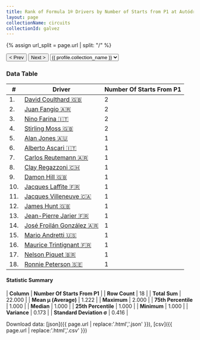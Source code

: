 ```yaml
---
title: Rank of Formula 1® Drivers by Number of Starts from P1 at Autódromo Juan y Oscar Gálvez
layout: page
collectionName: circuits
collectionId: galvez
---
```


{% assign url_split = page.url | split: "/" %}
<div id="collection-navigation">
<button onclick="selector.options[selector.selectedIndex-1].value && (window.location = selector.options[selector.selectedIndex-1].value);">&lt; Prev</button>
<button onclick="selector.options[selector.selectedIndex+1].value && (window.location = selector.options[selector.selectedIndex+1].value);">Next &gt;</button>
<select id="selector" onchange="this.options[this.selectedIndex].value && (window.location = this.options[this.selectedIndex].value);">
  {% for collectionId in site.data[page.collectionName].refs %}
    {% if collectionId == page.collectionId %}
      {% assign selected = "selected" %}
    {% else %}
      {% assign selected = "" %}
    {% endif %}
    {% assign profile = site.data[page.collectionName][collectionId].profile %}
    <option value="/f1/{{ page.collectionName }}/{{ collectionId }}/{{ url_split[4] }}" {{ selected }}>{{ profile.collection_name }}</option>
  {% endfor %}
</select>
</div>

<canvas id="chart" width="400" height="180"></canvas>
<script>
var data = {
    "datasets": [
        {
            "backgroundColor": [
                "#9C8E8D",
                "#9C8E8D",
                "#9C8E8D",
                "#9C8E8D",
                "#9C8E8D",
                "#9C8E8D",
                "#9C8E8D",
                "#9C8E8D",
                "#9C8E8D",
                "#9C8E8D",
                "#9C8E8D",
                "#9C8E8D",
                "#9C8E8D",
                "#9C8E8D",
                "#9C8E8D",
                "#9C8E8D",
                "#9C8E8D",
                "#9C8E8D"
            ],
            "borderColor": [
                "#1D181E",
                "#1D181E",
                "#1D181E",
                "#1D181E",
                "#1D181E",
                "#1D181E",
                "#1D181E",
                "#1D181E",
                "#1D181E",
                "#1D181E",
                "#1D181E",
                "#1D181E",
                "#1D181E",
                "#1D181E",
                "#1D181E",
                "#1D181E",
                "#1D181E",
                "#1D181E"
            ],
            "borderWidth": 1,
            "data": [
                2.0,
                2.0,
                2.0,
                2.0,
                1.0,
                1.0,
                1.0,
                1.0,
                1.0,
                1.0,
                1.0,
                1.0,
                1.0,
                1.0,
                1.0,
                1.0,
                1.0,
                1.0
            ],
            "label": "Number Of Starts From P1"
        }
    ],
    "labels": [
        "David Coulthard",
        "Juan Fangio",
        "Nino Farina",
        "Stirling Moss",
        "Alan Jones",
        "Alberto Ascari",
        "Carlos Reutemann",
        "Clay Regazzoni",
        "Damon Hill",
        "Jacques Laffite",
        "Jacques Villeneuve",
        "James Hunt",
        "Jean-Pierre Jarier",
        "José Froilán González",
        "Mario Andretti",
        "Maurice Trintignant",
        "Nelson Piquet",
        "Ronnie Peterson"
    ]
};
var options = {
  legend: {
    display: false
  },
  scales: {
    xAxes: [{
      ticks: {
        beginAtZero: true,
        maxRotation: 180,
        display: window.innerWidth > 800
      }
    }],
    yAxes: [{
      ticks: {
        beginAtZero: true
      }
    }]
  },
  onResize: function(chart, size) {
    chart.options.scales.xAxes[0].ticks.display = size.width > 800;
  }
};
var chart = new Chart("chart", {
    data: data,
    type: 'bar',
    options: options
});
</script>



### Data Table

| # | Driver | Number Of Starts From P1 |
|--|--|--|
| 1. | [David Coulthard 🇬🇧](/f1/drivers/coulthard) | 2 |
| 2. | [Juan Fangio 🇦🇷](/f1/drivers/fangio) | 2 |
| 3. | [Nino Farina 🇮🇹](/f1/drivers/farina) | 2 |
| 4. | [Stirling Moss 🇬🇧](/f1/drivers/moss) | 2 |
| 5. | [Alan Jones 🇦🇺](/f1/drivers/jones) | 1 |
| 6. | [Alberto Ascari 🇮🇹](/f1/drivers/ascari) | 1 |
| 7. | [Carlos Reutemann 🇦🇷](/f1/drivers/reutemann) | 1 |
| 8. | [Clay Regazzoni 🇨🇭](/f1/drivers/regazzoni) | 1 |
| 9. | [Damon Hill 🇬🇧](/f1/drivers/damon_hill) | 1 |
| 10. | [Jacques Laffite 🇫🇷](/f1/drivers/laffite) | 1 |
| 11. | [Jacques Villeneuve 🇨🇦](/f1/drivers/villeneuve) | 1 |
| 12. | [James Hunt 🇬🇧](/f1/drivers/hunt) | 1 |
| 13. | [Jean-Pierre Jarier 🇫🇷](/f1/drivers/jarier) | 1 |
| 14. | [José Froilán González 🇦🇷](/f1/drivers/gonzalez) | 1 |
| 15. | [Mario Andretti 🇺🇸](/f1/drivers/mario_andretti) | 1 |
| 16. | [Maurice Trintignant 🇫🇷](/f1/drivers/trintignant) | 1 |
| 17. | [Nelson Piquet 🇧🇷](/f1/drivers/piquet) | 1 |
| 18. | [Ronnie Peterson 🇸🇪](/f1/drivers/peterson) | 1 |

#### Statistic Summary

| **Column** | **Number Of Starts From P1** |
| **Row Count** | 18 |
| **Total Sum** | 22.000 |
| **Mean μ (Average)** | 1.222 |
| **Maximum** | 2.000 |
| **75th Percentile** | 1.000 |
| **Median** | 1.000 |
| **25th Percentile** | 1.000 |
| **Minimum** | 1.000 |
| **Variance** | 0.173 |
| **Standard Deviation σ** | 0.416 |

Download data: [json]({{ page.url | replace:'.html','.json' }}), [csv]({{ page.url | replace:'.html','.csv' }})
